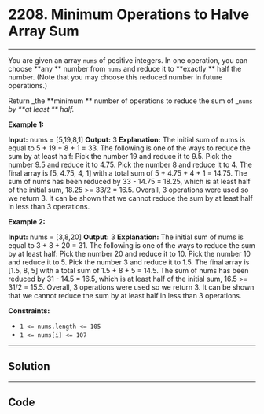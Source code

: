 # 2208. Minimum Operations to Halve Array Sum

---

You are given an array `nums` of positive integers. In one operation, you can choose **any ** number from `nums` and reduce it to **exactly ** half the number. (Note that you may choose this reduced number in future operations.)

Return _the **minimum ** number of operations to reduce the sum of _`nums` _by **at least ** half._

 

**Example 1:**


**Input:** nums = [5,19,8,1]
**Output:** 3
**Explanation:** The initial sum of nums is equal to 5 + 19 + 8 + 1 = 33.
The following is one of the ways to reduce the sum by at least half:
Pick the number 19 and reduce it to 9.5.
Pick the number 9.5 and reduce it to 4.75.
Pick the number 8 and reduce it to 4.
The final array is [5, 4.75, 4, 1] with a total sum of 5 + 4.75 + 4 + 1 = 14.75. 
The sum of nums has been reduced by 33 - 14.75 = 18.25, which is at least half of the initial sum, 18.25 >= 33/2 = 16.5.
Overall, 3 operations were used so we return 3.
It can be shown that we cannot reduce the sum by at least half in less than 3 operations.


**Example 2:**


**Input:** nums = [3,8,20]
**Output:** 3
**Explanation:** The initial sum of nums is equal to 3 + 8 + 20 = 31.
The following is one of the ways to reduce the sum by at least half:
Pick the number 20 and reduce it to 10.
Pick the number 10 and reduce it to 5.
Pick the number 3 and reduce it to 1.5.
The final array is [1.5, 8, 5] with a total sum of 1.5 + 8 + 5 = 14.5. 
The sum of nums has been reduced by 31 - 14.5 = 16.5, which is at least half of the initial sum, 16.5 >= 31/2 = 15.5.
Overall, 3 operations were used so we return 3.
It can be shown that we cannot reduce the sum by at least half in less than 3 operations.


 

**Constraints:**

  * `1 <= nums.length <= 105`
  * `1 <= nums[i] <= 107`

---

## Solution



---

## Code
```python


```